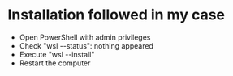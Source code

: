 # Installation followed in my case

* Open PowerShell with admin privileges
* Check "wsl --status": nothing appeared
* Execute "wsl --install"
* Restart the computer

